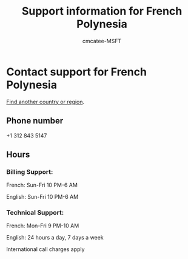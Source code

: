 ﻿---                                
title: Support information for French Polynesia
author: cmcatee-MSFT
ms.author: cmcatee
manager: mnirkhe
audience: Admin
ms.topic: reference
ms.service: o365-administration
localization_priority: Normal
description: Learn how to contact support for your country or region.
ROBOTS: NOINDEX, NOFOLLOW
---

# Contact support for French Polynesia

[Find another country or region](../contact-support-for-business-products.md).

## Phone number
+1 312 843 5147

## Hours
### Billing Support:

French: Sun-Fri 10 PM-6 AM

English: Sun-Fri 10 PM-6 AM

### Technical Support:

French: Mon-Fri 9 PM-10 AM

English: 24 hours a day, 7 days a week

International call charges apply